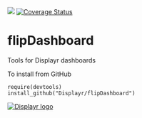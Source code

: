 [![](https://travis-ci.org/Displayr/flipDashboard.svg?branch=master)](https://travis-ci.org/Displayr/flipDashboard/)
[![Coverage Status](https://coveralls.io/repos/github/Displayr/flipDashboard/badge.svg?branch=master)](https://coveralls.io/github/Displayr/flipDashboard?branch=master)
# flipDashboard

Tools for Displayr dashboards

To install from GitHub
```
require(devtools)
install_github("Displayr/flipDashboard")
```

[![Displayr logo](https://mwmclean.github.io/img/logo-header.png)](https://www.displayr.com)
